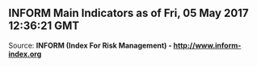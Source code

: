 ## INFORM Main Indicators as of Fri, 05 May 2017 12:36:21 GMT

Source: **INFORM (Index For Risk Management) - http://www.inform-index.org**